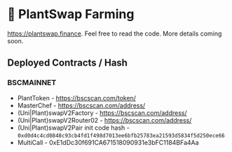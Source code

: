 # 🌱 PlantSwap Farming

https://plantswap.finance. Feel free to read the code. More details coming soon.

## Deployed Contracts / Hash

### BSCMAINNET

- PlantToken - https://bscscan.com/token/
- MasterChef - https://bscscan.com/address/
- (Uni|Plant)swapV2Factory - https://bscscan.com/address/
- (Uni|Plant)swapV2Router02 - https://bscscan.com/address/
- (Uni|Plant)swapV2Pair init code hash - `0xd0d4c4cd0848c93cb4fd1f498d7013ee6bfb25783ea21593d5834f5d250ece66`
- MultiCall - 0xE1dDc30f691CA671518090931e3bFC1184BFa4Aa
